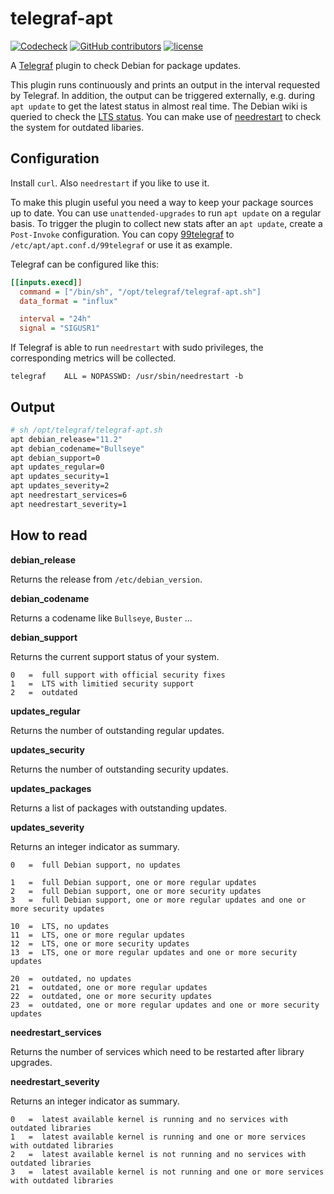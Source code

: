 # telegraf-apt

[![Codecheck](https://github.com/x70b1/telegraf-apt/workflows/Codecheck/badge.svg?branch=master)](https://github.com/x70b1/telegraf-apt/actions)
[![GitHub contributors](https://img.shields.io/github/contributors/x70b1/telegraf-apt.svg)](https://github.com/x70b1/telegraf-apt/graphs/contributors)
[![license](https://img.shields.io/github/license/x70b1/telegraf-apt.svg)](https://github.com/x70b1/telegraf-apt/blob/master/LICENSE)

A [Telegraf](https://github.com/influxdata/telegraf) plugin to check Debian for package updates.

This plugin runs continuously and prints an output in the interval requested by Telegraf.
In addition, the output can be triggered externally, e.g. during `apt update` to get the latest status in almost real time.
The Debian wiki is queried to check the [LTS status](https://wiki.debian.org/LTS).
You can make use of [needrestart](https://github.com/liske/needrestart) to check the system for outdated libaries.


## Configuration

Install `curl`. Also `needrestart` if you like to use it.

To make this plugin useful you need a way to keep your package sources up to date.
You can use `unattended-upgrades` to run `apt update` on a regular basis.
To trigger the plugin to collect new stats after an `apt update`, create a `Post-Invoke` configuration.
You can copy [99telegraf](99telegraf) to `/etc/apt/apt.conf.d/99telegraf` or use it as example.

Telegraf can be configured like this:

```ini
[[inputs.execd]]
  command = ["/bin/sh", "/opt/telegraf/telegraf-apt.sh"]
  data_format = "influx"

  interval = "24h"
  signal = "SIGUSR1"
```


If Telegraf is able to run `needrestart` with sudo privileges, the corresponding metrics will be collected.

```
telegraf    ALL = NOPASSWD: /usr/sbin/needrestart -b
```


## Output

```sh
# sh /opt/telegraf/telegraf-apt.sh
apt debian_release="11.2"
apt debian_codename="Bullseye"
apt debian_support=0
apt updates_regular=0
apt updates_security=1
apt updates_severity=2
apt needrestart_services=6
apt needrestart_severity=1
```


## How to read

**debian_release**

Returns the release from `/etc/debian_version`.


**debian_codename**

Returns a codename like `Bullseye`, `Buster` ...


**debian_support**

Returns the current support status of your system.

```
0   =  full support with official security fixes
1   =  LTS with limitied security support
2   =  outdated
```


**updates_regular**

Returns the number of outstanding regular updates.


**updates_security**

Returns the number of outstanding security updates.


**updates_packages**

Returns a list of packages with outstanding updates.


**updates_severity**

Returns an integer indicator as summary.

```
0   =  full Debian support, no updates

1   =  full Debian support, one or more regular updates
2   =  full Debian support, one or more security updates
3   =  full Debian support, one or more regular updates and one or more security updates

10  =  LTS, no updates
11  =  LTS, one or more regular updates
12  =  LTS, one or more security updates
13  =  LTS, one or more regular updates and one or more security updates

20  =  outdated, no updates
21  =  outdated, one or more regular updates
22  =  outdated, one or more security updates
23  =  outdated, one or more regular updates and one or more security updates
```


**needrestart_services**

Returns the number of services which need to be restarted after library upgrades.


**needrestart_severity**

Returns an integer indicator as summary.

```
0   =  latest available kernel is running and no services with outdated libraries
1   =  latest available kernel is running and one or more services with outdated libraries
2   =  latest available kernel is not running and no services with outdated libraries
3   =  latest available kernel is not running and one or more services with outdated libraries
```
